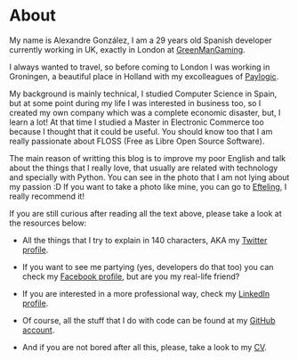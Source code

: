 About
=====

My name is Alexandre González, I am a 29 years old Spanish developer currently
working in UK, exactly in London at [GreenManGaming](http://greenmangaming.com).

I always wanted to travel, so before coming to London I was working in
Groningen, a beautiful place in Holland with my excolleagues of
[Paylogic](http://paylogic.com).

My background is mainly technical, I studied Computer Science in Spain, but at
some point during my life I was interested in business too, so I created my own
company which was a complete economic disaster, but, I learn a lot! At that time
I studied a Master in Electronic Commerce too because I thought that it could be
useful. You should know too that I am really passionate about FLOSS (Free as
Libre Open Source Software).

The main reason of writting this blog is to improve my poor English and talk
about the things that I really love, that usually are related with technology
and specially with Python. You can see in the photo that I am not lying about my
passion :D If you want to take a photo like mine, you can go to
[Efteling](http://en.wikipedia.org/wiki/Efteling), I really recommend it!

If you are still curious after reading all the text above, please take a look at
the resources below:

* All the things that I try to explain in 140 characters, AKA my [Twitter
  profile](http://twitter.com/agonzalezro).

* If you want to see me partying (yes, developers do that too) you can check my
  [Facebook profile](http://facebook.com/alexandre.gonzalez), but are you my
  real-life friend?

* If you are interested in a more professional way, check my [LinkedIn
  profile](http://linkedin.com/in/alexandregonzalezrodriguez).

* Of course, all the stuff that I do with code can be found at my [GitHub
  account](http://github.com/agonzalezro).

* And if you are not bored after all this, please, take a look to my
  [CV](https://github.com/agonzalezro/Curriculum-Vitae/blob/master/pdfs/cv_alex_gonzalez_en.pdf?raw=true).
